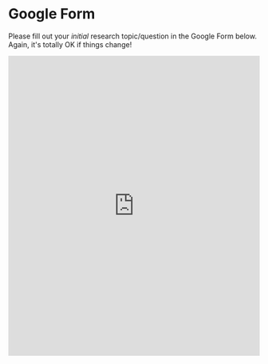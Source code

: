 # Google Form


Please fill out your _initial_ research topic/question in the Google Form below.
Again, it's totally OK if things change!

<iframe src="https://docs.google.com/forms/d/e/1FAIpQLSf0DxpWCQEm3-Bu2wCmkoQoTeSZwJEvI2mRoxZoWYFHPTOuTg/viewform?embedded=true" width="100%" height="600" frameborder="0" marginheight="0" marginwidth="0">Loading…</iframe>